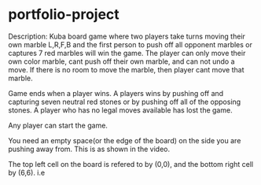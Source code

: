 # portfolio-project

Description: Kuba board game where two players take turns moving their own marble L,R,F,B and the first person to
push off all opponent marbles or captures 7 red marbles will win the game. The player can only move their own color
marble, cant push off their own marble, and can not undo a move. If there is no room to move the marble, then player
cant move that marble.

Game ends when a player wins. A players wins by pushing off and capturing seven neutral red stones or by pushing off all of the opposing stones. A player who has no legal moves available has lost the game.

Any player can start the game.

You need an empty space(or the edge of the board) on the side you are pushing away from. This is as shown in the video.

The top left cell on the board is refered to by (0,0),  and the bottom right cell by (6,6). i.e
